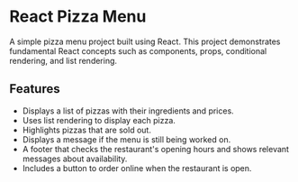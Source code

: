 # React Pizza Menu

A simple pizza menu project built using React. This project demonstrates fundamental React concepts such as components, props, conditional rendering, and list rendering.

## Features

- Displays a list of pizzas with their ingredients and prices.
- Uses list rendering to display each pizza.
- Highlights pizzas that are sold out.
- Displays a message if the menu is still being worked on.
- A footer that checks the restaurant's opening hours and shows relevant messages about availability.
- Includes a button to order online when the restaurant is open.
